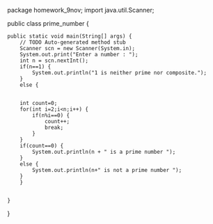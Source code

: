 
package homework_9nov;
import java.util.Scanner;

public class prime_number {

	public static void main(String[] args) {
		// TODO Auto-generated method stub
		Scanner scn = new Scanner(System.in);
		System.out.print("Enter a number : ");
		int n = scn.nextInt();
		if(n==1) {
			System.out.println("1 is neither prime nor composite.");
		}
		else {
			
		
		int count=0;
		for(int i=2;i<n;i++) {
			if(n%i==0) {
				count++;
				break;
			}
		}
		if(count==0) {
			System.out.println(n + " is a prime number ");
		}
		else {
			System.out.println(n+" is not a prime number ");
		}
		}
		

	}

}
